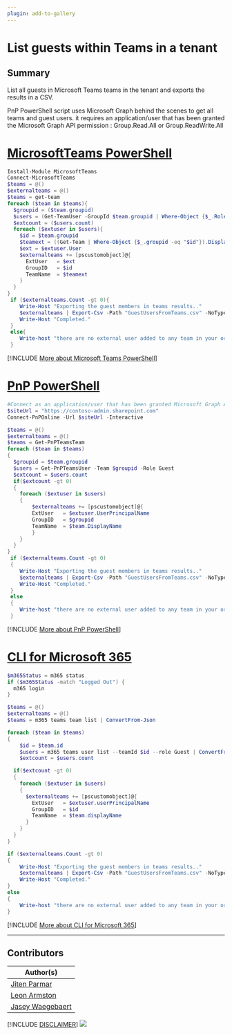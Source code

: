 ```yaml
---
plugin: add-to-gallery
---
```


# List guests within Teams in a tenant

## Summary

List all guests in Microsoft Teams teams in the tenant and exports the results in a CSV.

PnP PowerShell script uses Microsoft Graph behind the scenes to get all teams and guest users. it requires an application/user that has been granted the Microsoft Graph API permission : Group.Read.All or Group.ReadWrite.All

# [MicrosoftTeams PowerShell](#tab/teamsps)
```powershell
Install-Module MicrosoftTeams
Connect-MicrosoftTeams
$teams = @()
$externalteams = @()
$teams = get-team
foreach ($team in $teams){
  $groupid = ($team.groupid)
  $users = (Get-TeamUser -GroupId $team.groupid | Where-Object {$_.Role -eq "Guest"})
  $extcount = ($users.count)
  foreach ($extuser in $users){
    $id = $team.groupid
    $teamext = ((Get-Team | Where-Object {$_.groupid -eq "$id"}).DisplayName).ToString()
    $ext = $extuser.User
    $externalteams += [pscustomobject]@{
      ExtUser   = $ext
      GroupID   = $id
      TeamName  = $teamext
	} 
  }
}
 if ($externalteams.Count -gt 0){
    Write-Host "Exporting the guest members in teams results.."
    $externalteams | Export-Csv -Path "GuestUsersFromTeams.csv" -NoTypeInformation
    Write-Host "Completed."
 }
 else{
    Write-host "there are no external user added to any team in your organization" -ForegroundColor yellow
 }
```
[!INCLUDE [More about Microsoft Teams PowerShell](../../docfx/includes/MORE-TEAMSPS.md)]

# [PnP PowerShell](#tab/pnpps)
```powershell
#Connect as an application/user that has been granted Microsoft Graph API permissions : Group.Read.All or Group.ReadWrite.All
$siteUrl = "https://contoso-admin.sharepoint.com"
Connect-PnPOnline -Url $siteUrl -Interactive

$teams = @()
$externalteams = @()
$teams = Get-PnPTeamsTeam
foreach ($team in $teams)
{
  $groupid = $team.groupid
  $users = Get-PnPTeamsUser -Team $groupid -Role Guest
  $extcount = $users.count
  if($extcount -gt 0)
  {
    foreach ($extuser in $users)
    {
        $externalteams += [pscustomobject]@{
        ExtUser   = $extuser.UserPrincipalName
        GroupID   = $groupid
        TeamName  = $team.DisplayName
        } 
    }
  }
}
 if ($externalteams.Count -gt 0)
 {
    Write-Host "Exporting the guest members in teams results.."
    $externalteams | Export-Csv -Path "GuestUsersFromTeams.csv" -NoTypeInformation
    Write-Host "Completed."
 }
 else
 {
    Write-host "there are no external user added to any team in your organization" -ForegroundColor yellow
 }

```
[!INCLUDE [More about PnP PowerShell](../../docfx/includes/MORE-PNPPS.md)]

# [CLI for Microsoft 365](#tab/cli-m365-ps)
```powershell
$m365Status = m365 status
if ($m365Status -match "Logged Out") {
  m365 login
}

$teams = @()
$externalteams = @()
$teams = m365 teams team list | ConvertFrom-Json

foreach ($team in $teams)
{
	$id = $team.id
	$users = m365 teams user list --teamId $id --role Guest | ConvertFrom-Json
	$extcount = $users.count

  if($extcount -gt 0)
  {
    foreach ($extuser in $users)
    {
      $externalteams += [pscustomobject]@{
        ExtUser   = $extuser.userPrincipalName
        GroupID   = $id
        TeamName  = $team.displayName
      } 
    }    
  }
}

if ($externalteams.Count -gt 0)
{
	Write-Host "Exporting the guest members in teams results.."
	$externalteams | Export-Csv -Path "GuestUsersFromTeams.csv" -NoTypeInformation
	Write-Host "Completed."
}
else
{
	Write-host "there are no external user added to any team in your organization" -ForegroundColor yellow
}
```
[!INCLUDE [More about CLI for Microsoft 365](../../docfx/includes/MORE-CLIM365.md)]
***

## Contributors

| Author(s) |
|-----------|
| [Jiten Parmar](https://github.com/jitenparmar) |
| [Leon Armston](https://github.com/LeonArmston) |
| [Jasey Waegebaert](https://github.com/Jwaegebaert) |


[!INCLUDE [DISCLAIMER](../../docfx/includes/DISCLAIMER.md)]
<img src="https://m365-visitor-stats.azurewebsites.net/script-samples/scripts/teams-list-guestusers" aria-hidden="true" />


